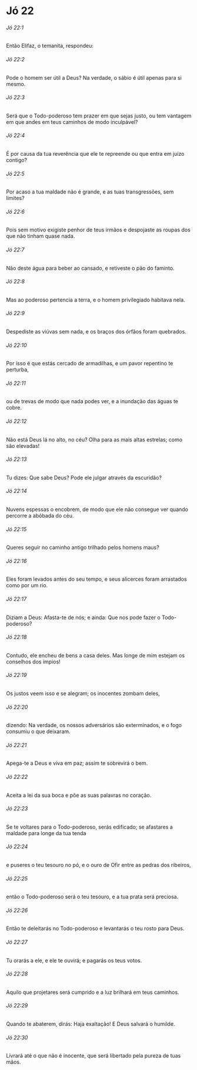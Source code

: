 # Jó 22

###### Jó 22:1

Então Elifaz, o temanita, respondeu:

###### Jó 22:2

Pode o homem ser útil a Deus? Na verdade, o sábio é útil apenas para si mesmo.

###### Jó 22:3

Será que o Todo-poderoso tem prazer em que sejas justo, ou tem vantagem em que andes em teus caminhos de modo inculpável?

###### Jó 22:4

É por causa da tua reverência que ele te repreende ou que entra em juízo contigo?

###### Jó 22:5

Por acaso a tua maldade não é grande, e as tuas transgressões, sem limites?

###### Jó 22:6

Pois sem motivo exigiste penhor de teus irmãos e despojaste as roupas dos que não tinham quase nada.

###### Jó 22:7

Não deste água para beber ao cansado, e retiveste o pão do faminto.

###### Jó 22:8

Mas ao poderoso pertencia a terra, e o homem privilegiado habitava nela.

###### Jó 22:9

Despediste as viúvas sem nada, e os braços dos órfãos foram quebrados.

###### Jó 22:10

Por isso é que estás cercado de armadilhas, e um pavor repentino te perturba,

###### Jó 22:11

ou de trevas de modo que nada podes ver, e a inundação das águas te cobre.

###### Jó 22:12

Não está Deus lá no alto, no céu? Olha para as mais altas estrelas; como são elevadas!

###### Jó 22:13

Tu dizes: Que sabe Deus? Pode ele julgar através da escuridão?

###### Jó 22:14

Nuvens espessas o encobrem, de modo que ele não consegue ver quando percorre a abóbada do céu.

###### Jó 22:15

Queres seguir no caminho antigo trilhado pelos homens maus?

###### Jó 22:16

Eles foram levados antes do seu tempo, e seus alicerces foram arrastados como por um rio.

###### Jó 22:17

Diziam a Deus: Afasta-te de nós; e ainda: Que nos pode fazer o Todo-poderoso?

###### Jó 22:18

Contudo, ele encheu de bens a casa deles. Mas longe de mim estejam os conselhos dos ímpios!

###### Jó 22:19

Os justos veem isso e se alegram; os inocentes zombam deles,

###### Jó 22:20

dizendo: Na verdade, os nossos adversários são exterminados, e o fogo consumiu o que deixaram.

###### Jó 22:21

Apega-te a Deus e viva em paz; assim te sobrevirá o bem.

###### Jó 22:22

Aceita a lei da sua boca e põe as suas palavras no coração.

###### Jó 22:23

Se te voltares para o Todo-poderoso, serás edificado; se afastares a maldade para longe da tua tenda

###### Jó 22:24

e puseres o teu tesouro no pó, e o ouro de Ofir entre as pedras dos ribeiros,

###### Jó 22:25

então o Todo-poderoso será o teu tesouro, e a tua prata será preciosa.

###### Jó 22:26

Então te deleitarás no Todo-poderoso e levantarás o teu rosto para Deus.

###### Jó 22:27

Tu orarás a ele, e ele te ouvirá; e pagarás os teus votos.

###### Jó 22:28

Aquilo que projetares será cumprido e a luz brilhará em teus caminhos.

###### Jó 22:29

Quando te abaterem, dirás: Haja exaltação! E Deus salvará o humilde.

###### Jó 22:30

Livrará até o que não é inocente, que será libertado pela pureza de tuas mãos.

